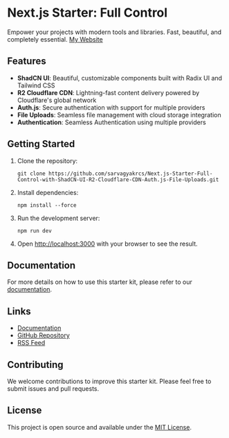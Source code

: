 # Next.js Starter: Full Control

Empower your projects with modern tools and libraries. Fast, beautiful, and completely essential.
<a href="https://thesarvagyakumar.site">My Website</a>

## Features

- **ShadCN UI**: Beautiful, customizable components built with Radix UI and Tailwind CSS
- **R2 Cloudflare CDN**: Lightning-fast content delivery powered by Cloudflare's global network
- **Auth.js**: Secure authentication with support for multiple providers
- **File Uploads**: Seamless file management with cloud storage integration
- **Authentication**: Seamless Authentication using multiple providers

## Getting Started

1. Clone the repository:
   ```
   git clone https://github.com/sarvagyakrcs/Next.js-Starter-Full-Control-with-ShadCN-UI-R2-Cloudflare-CDN-Auth.js-File-Uploads.git
   ```

2. Install dependencies:
   ```
   npm install --force
   ```

3. Run the development server:
   ```
   npm run dev
   ```

4. Open [http://localhost:3000](http://localhost:3000) with your browser to see the result.

## Documentation

For more details on how to use this starter kit, please refer to our [documentation](/docs).

## Links

- [Documentation](/docs)
- [GitHub Repository](https://github.com/sarvagyakrcs/Next.js-Starter-Full-Control-with-ShadCN-UI-R2-Cloudflare-CDN-Auth.js-File-Uploads)
- [RSS Feed](/rss)

## Contributing

We welcome contributions to improve this starter kit. Please feel free to submit issues and pull requests.

## License

This project is open source and available under the [MIT License](LICENSE).
